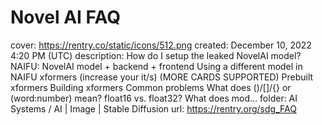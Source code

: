 # Novel AI FAQ

cover: https://rentry.co/static/icons/512.png
created: December 10, 2022 4:20 PM (UTC)
description: How do I setup the leaked NovelAI model? NAIFU: NovelAI model + backend + frontend Using a different model in NAIFU xformers (increase your it/s) (MORE CARDS SUPPORTED) Prebuilt xformers Building xformers Common problems What does ()/[]/{} or (word:number) mean? float16 vs. float32? What does mod...
folder: AI Systems / AI | Image | Stable Diffusion
url: https://rentry.org/sdg_FAQ